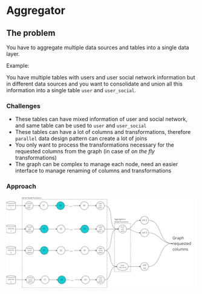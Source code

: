 # Aggregator

## The problem

You have to aggregate multiple data sources and tables into a single data layer.

Example:

You have multiple tables with users and user social network information but in different data sources and you want to
consolidate and union all this information into a single table `user` and `user_social`.

### Challenges

- These tables can have mixed information of user and social network, and same table can be used to `user`
  and `user_social`
- These tables can have a lot of columns and transformations, therefore `parallel` data design pattern can create a lot
  of joins
- You only want to process the transformations necessary for the requested columns from the graph (in case of *on the
  fly* transformations)
- The graph can be complex to manage each node, need an easier interface to manage renaming of columns and
  transformations

### Approach

![Flypipe Aggregator Data Design Patter](../_static/images/ddp_aggregator.png)

